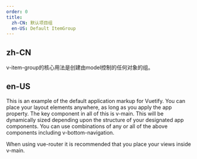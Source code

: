 ```yaml
---
order: 0
title:
  zh-CN: 默认项目组
  en-US: Default ItemGroup
---
```


## zh-CN

v-item-group的核心用法是创建由model控制的任何对象的组。

## en-US

This is an example of the default application markup for Vuetify. You can place your layout elements anywhere, as long as you apply the app property. The key component in all of this is v-main. This will be dynamically sized depending upon the structure of your designated app components. You can use combinations of any or all of the above components including v-bottom-navigation.

When using vue-router it is recommended that you place your views inside v-main.
